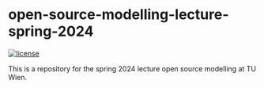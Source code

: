 # open-source-modelling-lecture-spring-2024

[![license](https://img.shields.io/badge/license-Apache%202.0-black)](https://github.com/HoenlingerC/open-source-modelling-lecture-spring-2024/blob/main/LICENSE)

This is a repository for the spring 2024 lecture open source modelling at TU Wien.
